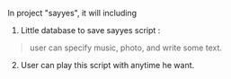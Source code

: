 In project "sayyes", it will including

1. Little database to save sayyes script :
> user can specify music, photo, and write some text.
2. User can play this script with anytime he want.